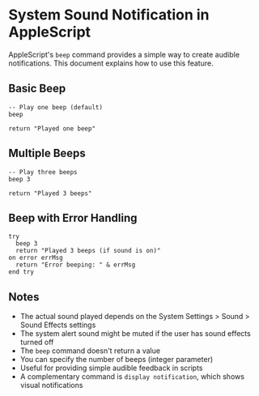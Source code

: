 # System Sound Notification in AppleScript

AppleScript's `beep` command provides a simple way to create audible notifications. This document explains how to use this feature.

## Basic Beep

```applescript
-- Play one beep (default)
beep

return "Played one beep"
```

## Multiple Beeps

```applescript
-- Play three beeps
beep 3

return "Played 3 beeps"
```

## Beep with Error Handling

```applescript
try
  beep 3
  return "Played 3 beeps (if sound is on)"
on error errMsg
  return "Error beeping: " & errMsg
end try
```

## Notes

- The actual sound played depends on the System Settings > Sound > Sound Effects settings
- The system alert sound might be muted if the user has sound effects turned off
- The `beep` command doesn't return a value
- You can specify the number of beeps (integer parameter)
- Useful for providing simple audible feedback in scripts
- A complementary command is `display notification`, which shows visual notifications